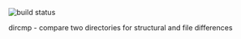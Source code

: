 ![build status](https://github.com/VaheDanielyan/dirdiff.rs/actions/workflows/rust.yml/badge.svg)

dircmp - compare two directories for structural and file differences
